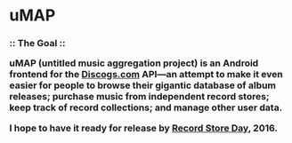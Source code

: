 # uMAP
<h3>:: The Goal ::

uMAP (untitled music aggregation project) is an Android frontend for the [Discogs.com](http://www.discogs.com) API—an attempt to make it even easier for people to browse their gigantic database of album releases; purchase music from independent record stores; keep track of record collections; and manage other user data.

I hope to have it ready for release by [Record Store Day](http://www.recordstoreday.com/), 2016.
